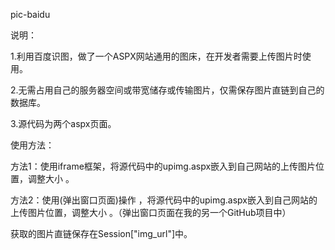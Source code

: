 pic-baidu


说明：

1.利用百度识图，做了一个ASPX网站通用的图床，在开发者需要上传图片时使用。

2.无需占用自己的服务器空间或带宽储存或传输图片，仅需保存图片直链到自己的数据库。

3.源代码为两个aspx页面。



使用方法：

方法1：使用iframe框架，将源代码中的upimg.aspx嵌入到自己网站的上传图片位置，调整大小 。

方法2：使用(弹出窗口页面)操作 ，将源代码中的upimg.aspx嵌入到自己网站的上传图片位置，调整大小 。（弹出窗口页面在我的另一个GitHub项目中）


获取的图片直链保存在Session["img_url"]中。
